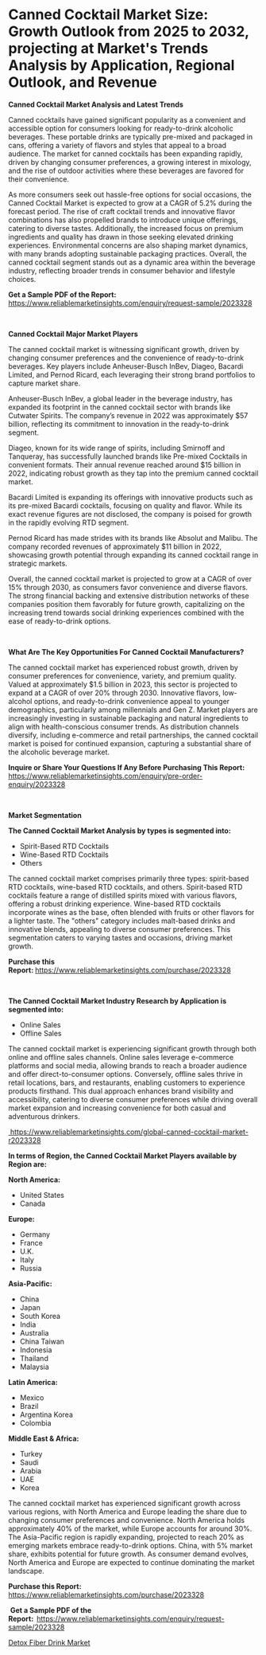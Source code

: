 <p><h1>Canned Cocktail Market Size: Growth Outlook from 2025 to 2032, projecting at Market's Trends Analysis by Application, Regional Outlook, and Revenue</h1></p><p><strong>Canned Cocktail Market Analysis and Latest Trends</strong></p>
<p><p>Canned cocktails have gained significant popularity as a convenient and accessible option for consumers looking for ready-to-drink alcoholic beverages. These portable drinks are typically pre-mixed and packaged in cans, offering a variety of flavors and styles that appeal to a broad audience. The market for canned cocktails has been expanding rapidly, driven by changing consumer preferences, a growing interest in mixology, and the rise of outdoor activities where these beverages are favored for their convenience.</p><p>As more consumers seek out hassle-free options for social occasions, the Canned Cocktail Market is expected to grow at a CAGR of 5.2% during the forecast period. The rise of craft cocktail trends and innovative flavor combinations has also propelled brands to introduce unique offerings, catering to diverse tastes. Additionally, the increased focus on premium ingredients and quality has drawn in those seeking elevated drinking experiences. Environmental concerns are also shaping market dynamics, with many brands adopting sustainable packaging practices. Overall, the canned cocktail segment stands out as a dynamic area within the beverage industry, reflecting broader trends in consumer behavior and lifestyle choices.</p></p>
<p><strong>Get a Sample PDF of the Report:&nbsp;</strong> <a href="https://www.reliablemarketinsights.com/enquiry/request-sample/2023328?utm_campaign=2389&utm_medium=2&utm_source=Github&utm_content=ia&utm_term=14022025&utm_id=canned-cocktail">https://www.reliablemarketinsights.com/enquiry/request-sample/2023328</a></p>
<p>&nbsp;</p>
<p><strong>Canned Cocktail Major Market Players</strong></p>
<p><p>The canned cocktail market is witnessing significant growth, driven by changing consumer preferences and the convenience of ready-to-drink beverages. Key players include Anheuser-Busch InBev, Diageo, Bacardi Limited, and Pernod Ricard, each leveraging their strong brand portfolios to capture market share.</p><p>Anheuser-Busch InBev, a global leader in the beverage industry, has expanded its footprint in the canned cocktail sector with brands like Cutwater Spirits. The company’s revenue in 2022 was approximately $57 billion, reflecting its commitment to innovation in the ready-to-drink segment. </p><p>Diageo, known for its wide range of spirits, including Smirnoff and Tanqueray, has successfully launched brands like Pre-mixed Cocktails in convenient formats. Their annual revenue reached around $15 billion in 2022, indicating robust growth as they tap into the premium canned cocktail market.</p><p>Bacardi Limited is expanding its offerings with innovative products such as its pre-mixed Bacardi cocktails, focusing on quality and flavor. While its exact revenue figures are not disclosed, the company is poised for growth in the rapidly evolving RTD segment.</p><p>Pernod Ricard has made strides with its brands like Absolut and Malibu. The company recorded revenues of approximately $11 billion in 2022, showcasing growth potential through expanding its canned cocktail range in strategic markets.</p><p>Overall, the canned cocktail market is projected to grow at a CAGR of over 15% through 2030, as consumers favor convenience and diverse flavors. The strong financial backing and extensive distribution networks of these companies position them favorably for future growth, capitalizing on the increasing trend towards social drinking experiences combined with the ease of ready-to-drink options.</p></p>
<p>&nbsp;</p>
<p><strong>What Are The Key Opportunities For Canned Cocktail Manufacturers?</strong></p>
<p><p>The canned cocktail market has experienced robust growth, driven by consumer preferences for convenience, variety, and premium quality. Valued at approximately $1.5 billion in 2023, this sector is projected to expand at a CAGR of over 20% through 2030. Innovative flavors, low-alcohol options, and ready-to-drink convenience appeal to younger demographics, particularly among millennials and Gen Z. Market players are increasingly investing in sustainable packaging and natural ingredients to align with health-conscious consumer trends. As distribution channels diversify, including e-commerce and retail partnerships, the canned cocktail market is poised for continued expansion, capturing a substantial share of the alcoholic beverage market.</p></p>
<p><strong>Inquire or Share Your Questions If Any Before Purchasing This Report:</strong> <a href="https://www.reliablemarketinsights.com/enquiry/pre-order-enquiry/2023328?utm_campaign=2389&utm_medium=2&utm_source=Github&utm_content=ia&utm_term=14022025&utm_id=canned-cocktail">https://www.reliablemarketinsights.com/enquiry/pre-order-enquiry/2023328</a></p>
<p>&nbsp;</p>
<p><strong>Market Segmentation</strong></p>
<p><strong>The Canned Cocktail Market Analysis by types is segmented into:</strong></p>
<p><ul><li>Spirit-Based RTD Cocktails</li><li>Wine-Based RTD Cocktails</li><li>Others</li></ul></p>
<p><p>The canned cocktail market comprises primarily three types: spirit-based RTD cocktails, wine-based RTD cocktails, and others. Spirit-based RTD cocktails feature a range of distilled spirits mixed with various flavors, offering a robust drinking experience. Wine-based RTD cocktails incorporate wines as the base, often blended with fruits or other flavors for a lighter taste. The "others" category includes malt-based drinks and innovative blends, appealing to diverse consumer preferences. This segmentation caters to varying tastes and occasions, driving market growth.</p></p>
<p><strong>Purchase this Report:&nbsp;</strong><a href="https://www.reliablemarketinsights.com/purchase/2023328?utm_campaign=2389&utm_medium=2&utm_source=Github&utm_content=ia&utm_term=14022025&utm_id=canned-cocktail">https://www.reliablemarketinsights.com/purchase/2023328</a></p>
<p>&nbsp;</p>
<p><strong>The Canned Cocktail Market Industry Research by Application is segmented into:</strong></p>
<p><ul><li>Online Sales</li><li>Offline Sales</li></ul></p>
<p><p>The canned cocktail market is experiencing significant growth through both online and offline sales channels. Online sales leverage e-commerce platforms and social media, allowing brands to reach a broader audience and offer direct-to-consumer options. Conversely, offline sales thrive in retail locations, bars, and restaurants, enabling customers to experience products firsthand. This dual approach enhances brand visibility and accessibility, catering to diverse consumer preferences while driving overall market expansion and increasing convenience for both casual and adventurous drinkers.</p></p>
<p><a href="https://www.reliablemarketinsights.com/global-canned-cocktail-market-r2023328?utm_campaign=2389&utm_medium=2&utm_source=Github&utm_content=ia&utm_term=14022025&utm_id=canned-cocktail">&nbsp;https://www.reliablemarketinsights.com/global-canned-cocktail-market-r2023328</a></p>
<p><strong>In terms of Region, the Canned Cocktail Market Players available by Region are:</strong></p>
<p>
    <p> <strong> North America: </strong>
        <ul>
            <li>United States</li>
            <li>Canada</li>
        </ul>
        </p> 
    <p> <strong> Europe: </strong>
        <ul>
            <li>Germany</li>
            <li>France</li>
            <li>U.K.</li>
            <li>Italy</li>
            <li>Russia</li>
        </ul>
        </p> 
    <p> <strong> Asia-Pacific: </strong>
        <ul>
            <li>China</li>
            <li>Japan</li>
            <li>South Korea</li>
            <li>India</li>
            <li>Australia</li>
            <li>China Taiwan</li>
            <li>Indonesia</li>
            <li>Thailand</li>
            <li>Malaysia</li>
        </ul>
        </p> 
    <p> <strong> Latin America: </strong>
        <ul>
            <li>Mexico</li>
            <li>Brazil</li>
            <li>Argentina Korea</li>
            <li>Colombia</li>
        </ul>
        </p> 
    <p> <strong> Middle East & Africa: </strong>
        <ul>
            <li>Turkey</li>
            <li>Saudi</li>
            <li>Arabia</li>
            <li>UAE</li>
            <li>Korea</li>
        </ul>
    </p>
    </p>
<p><p>The canned cocktail market has experienced significant growth across various regions, with North America and Europe leading the share due to changing consumer preferences and convenience. North America holds approximately 40% of the market, while Europe accounts for around 30%. The Asia-Pacific region is rapidly expanding, projected to reach 20% as emerging markets embrace ready-to-drink options. China, with 5% market share, exhibits potential for future growth. As consumer demand evolves, North America and Europe are expected to continue dominating the market landscape.</p></p>
<p><strong>Purchase this Report: </strong><a href="https://www.reliablemarketinsights.com/purchase/2023328?utm_campaign=2389&utm_medium=2&utm_source=Github&utm_content=ia&utm_term=14022025&utm_id=canned-cocktail">https://www.reliablemarketinsights.com/purchase/2023328</a></p>
<p>&nbsp;<strong>Get a Sample PDF of the Report:&nbsp;&nbsp;</strong><a href="https://www.reliablemarketinsights.com/enquiry/request-sample/2023328?utm_campaign=2389&utm_medium=2&utm_source=Github&utm_content=ia&utm_term=14022025&utm_id=canned-cocktail">https://www.reliablemarketinsights.com/enquiry/request-sample/2023328</a></p>
<p><strong></strong></p>
<p><p><a href="https://github.com/cheryjhonson/Market-Research-Report-List-1/blob/main/detox-fiber-drink-market.md?utm_campaign=2389&utm_medium=2&utm_source=Github&utm_content=ia&utm_term=14022025&utm_id=canned-cocktail">Detox Fiber Drink Market</a></p></p>